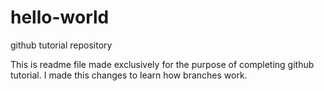 # hello-world
github tutorial repository

This is readme file made exclusively for the purpose of completing github tutorial. I made this changes to learn how branches work. 
